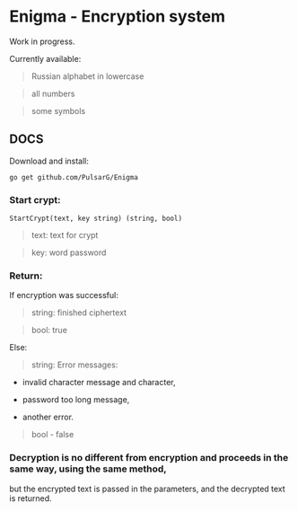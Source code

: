 # Enigma - Encryption system

Work in progress.

Currently available:

> Russian alphabet in lowercase

> all numbers

> some symbols

## DOCS

Download and install:
```
go get github.com/PulsarG/Enigma
```

### Start crypt:

```
StartCrypt(text, key string) (string, bool)
```

> text: text for crypt

> key: word password

### Return:

If encryption was successful:

> string: finished ciphertext

> bool: true

Else:

> string: Error messages:

- invalid character message and character,

* password too long message,

+ another error.

> bool - false

### Decryption is no different from encryption and proceeds in the same way, using the same method, 
but the encrypted text is passed in the parameters, and the decrypted text is returned.
